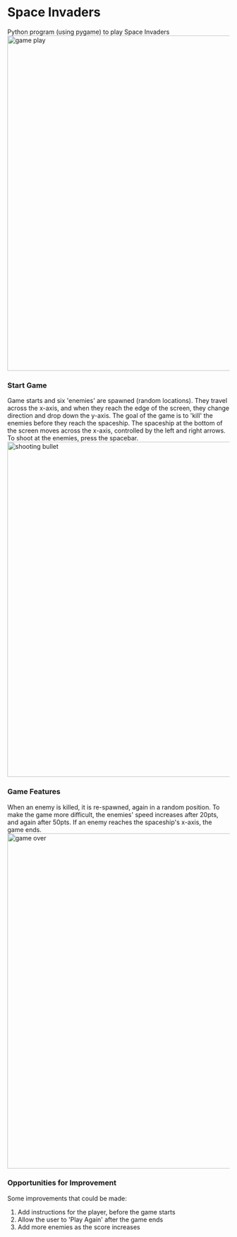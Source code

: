 # Space Invaders
Python program (using pygame) to play Space Invaders
<img width="760" alt="game play" src="https://user-images.githubusercontent.com/58275084/142034150-d0d2649e-0a33-4511-82ae-1f1028274347.png">

### Start Game
Game starts and six 'enemies' are spawned (random locations).  They travel across the x-axis, and when they reach the edge of the screen, they change direction and drop down the y-axis.  The goal of the game is to 'kill' the enemies before they reach the spaceship.  The spaceship at the bottom of the screen moves across the x-axis, controlled by the left and right arrows.  To shoot at the enemies, press the spacebar.\
<img width="760" alt="shooting bullet" src="https://user-images.githubusercontent.com/58275084/142036723-51385f2a-1175-482b-ba91-1a418a0ed3bb.png">

### Game Features
When an enemy is killed, it is re-spawned, again in a random position.  To make the game more difficult, the enemies' speed increases after 20pts, and again after 50pts.  If an enemy reaches the spaceship's x-axis, the game ends.
<img width="760" alt="game over" src="https://user-images.githubusercontent.com/58275084/142034181-81dfe963-ee97-4e0c-b374-01028d8bdf24.png">

### Opportunities for Improvement
Some improvements that could be made:
1. Add instructions for the player, before the game starts
2. Allow the user to 'Play Again' after the game ends
3. Add more enemies as the score increases
